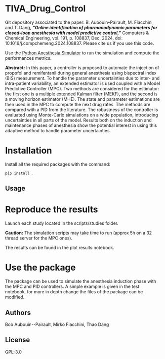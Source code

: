 # TIVA_Drug_Control

Git depository associated to the paper: B. Aubouin–Pairault, M. Fiacchini, and T. Dang, ***“Online identification of pharmacodynamic parameters for closed-loop anesthesia with model predictive control,”*** Computers & Chemical Engineering, vol. 191, p. 108837, Dec. 2024, doi: 10.1016/j.compchemeng.2024.108837. Please cite us if you use this code.

Use the [Python Anesthesia Simulator](https://github.com/BobAubouin/Python_Anesthesia_Simulator) to run the simulation and compute the performances metrics.

**Abstract:**
In this paper, a controller is proposed to automate the injection of propofol and remifentanil during general anesthesia using bispectral index (BIS) measurement. To handle the parameter uncertainties due to inter- and intra-patient variability, an extended estimator is used coupled with a Model Predictive Controller (MPC). Two methods are considered for the estimator: the first one is a multiple extended Kalman filter (MEKF), and the second is a moving horizon estimator (MHE). The state and parameter estimations are then used in the MPC to compute the next drug rates. The methods are compared with a PID from the literature. The robustness of the controller is evaluated using Monte-Carlo simulations on a wide population, introducing uncertainties in all parts of the model. Results both on the induction and maintenance phases of anesthesia show the potential interest in using this adaptive method to handle parameter uncertainties.


# Installation

Install all the required packages with the command:

```
pip install .
```

## Usage

# Reproduce the results
Launch each study located in the scripts/studies folder. 

**Caution:** The simulation scripts may take time to run (approx 5h on a 32 thread server for the MPC ones).

The results can be found in the plot results notebook.

# Use the package

The package can be used to simulate the anesthesia induction phase with the MPC and PID controllers. 
A simple example is given in the test notebook, for more in depth change the files of the package can be modified.

## Authors

Bob Aubouin--Pairault, Mirko Fiacchini, Thao Dang

## License

 GPL-3.0
